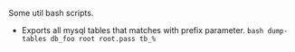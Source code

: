 Some util bash scripts.

* Exports all mysql tables that matches with prefix parameter.
``bash
dump-tables db_foo root root.pass tb_%
``
